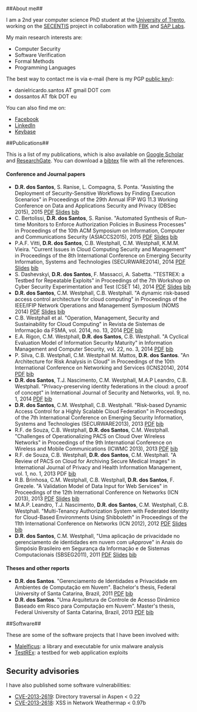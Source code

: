 ##About me##

I am a 2nd year computer science PhD student at the [University of Trento](http://www.unitn.it), working on the [SECENTIS](http://www.secentis.eu) project in collaboration with [FBK](http://www.fbk.eu) and [SAP Labs](http://www.sap.com).

My main research interests are:

- Computer Security
- Software Verification
- Formal Methods
- Programming Languages

The best way to contact me is via e-mail (here is my PGP [public key](https://daniel-rs.github.io/files/danielrs.pgp.asc)): 

- danielricardo.santos AT gmail DOT com  
- dossantos AT fbk DOT eu

You can also find me on:

- [Facebook](https://fb.com/danielricardo.santos)
- [LinkedIn](https://www.linkedin.com/profile/view?id=117681488)
- [Keybase](https://keybase.io/danielrs)

##Publications##

This is a list of my publications, which is also available on [Google Scholar](http://scholar.google.it/citations?user=Vu1CjU8AAAAJ) and [ResearchGate](https://www.researchgate.net/profile/Daniel_Dos_Santos4). You can download a [bibtex](https://daniel-rs.github.io/files/publications/publications.bib) file with all the references.

#### Conference and Journal papers ####

- **D.R. dos Santos**, S. Ranise, L. Compagna, S. Ponta. "Assisting the Deployment of Security-Sensitive Workflows by Finding Execution Scenarios" in Proceedings of the 29th Annual IFIP WG 11.3 Working Conference on Data and Applications Security and Privacy (DBSec 2015), 2015 [PDF](https://daniel-rs.github.io/files/publications/dbsec2015_paper.pdf) [Slides](https://daniel-rs.github.io/files/publications/dbsec2015_slides.pdf) [bib](https://daniel-rs.github.io/files/publications/dbsec2015_bib.bib)
- C. Bertolissi, **D.R. dos Santos**, S. Ranise. "Automated Synthesis of Run-time Monitors to Enforce Authorization Policies in Business Processes" in Proceedings of the 10th ACM Symposium on Information, Computer and Communications Security (ASIACCS2015), 2015 [PDF](https://daniel-rs.github.io/files/publications/asiaccs2015_paper.pdf) [Slides](https://daniel-rs.github.io/files/publications/asiaccs2015_slides.pdf) [bib](https://daniel-rs.github.io/files/publications/asiaccs2015_bib.bib)
- P.A.F. Vitti, **D.R. dos Santos**, C.B. Westphall, C.M. Westphall, K.M.M. Vieira. "Current Issues in Cloud Computing Security and Management" in Proceedings of the 8th International Conference on Emerging Security Information, Systems and Technologies (SECURWARE2014), 2014 [PDF](https://daniel-rs.github.io/files/publications/securware2014_paper.pdf) [Slides](https://daniel-rs.github.io/files/publications/securware2014_slides.pdf) [bib](https://daniel-rs.github.io/files/publications/securware2014_bib.bib)
- S. Dashevskyi, **D.R. dos Santos**, F. Massacci, A. Sabetta. "TESTREX: a Testbed for Repeatable Exploits" in Proceedings of the 7th Workshop on Cyber Security Experimentation and Test (CSET 14), 2014 [PDF](https://daniel-rs.github.io/files/publications/cset2014_paper.pdf) [Slides](https://daniel-rs.github.io/files/publications/cset2014_slides.pdf) [bib](https://daniel-rs.github.io/files/publications/cset2014_bib.bib)
- **D.R. dos Santos**, C.M. Westphall, C.B. Westphall. "A dynamic risk-based access control architecture for cloud computing" in Proceedings of the IEEE/IFIP Network Operations and Management Symposium (NOMS 2014) [PDF](https://daniel-rs.github.io/files/publications/noms2014_paper.pdf) [Slides](https://daniel-rs.github.io/files/publications/noms2014_slides.pdf) [bib](https://daniel-rs.github.io/files/publications/noms2014_bib.bib)
- C.B. Westphall et al. "Operation, Management, Security and Sustainability for Cloud Computing" in Revista de Sistemas de Informação da FSMA, vol. 2014, no. 13, 2014 [PDF](https://daniel-rs.github.io/files/publications/fsma2014_paper.pdf) [bib](https://daniel-rs.github.io/files/publications/fsma2014_bib.bib)
- E.A. Rigon, C.M. Westphall, **D.R. dos Santos**, C.B. Westphall. "A Cyclical Evaluation Model of Information Security Maturity" in Information Management and Computer Security, vol. 22, no. 3, 2014 [PDF](https://daniel-rs.github.io/files/publications/imcs2014_paper.pdf) [bib](https://daniel-rs.github.io/files/publications/imcs2014_bib.bib)
- P. Silva, C.B. Westphall, C.M. Westphall M. Mattos, **D.R. dos Santos**. "An Architecture for Risk Analysis in Cloud" in Proceedings of the 10th International Conference on Networking and Services (ICNS2014), 2014 [PDF](https://daniel-rs.github.io/files/publications/icns2014_paper.pdf) [bib](https://daniel-rs.github.io/files/publications/icns2014_bib.bib)
- **D.R. dos Santos**, T.J. Nascimento, C.M. Westphall, M.A.P Leandro, C.B. Westphall. "Privacy-preserving identity federations in the cloud: a proof of concept" in International Journal of Security and Networks, vol. 9, no. 1, 2014 [PDF](https://daniel-rs.github.io/files/publications/ijsn2014_paper.pdf) [bib](https://daniel-rs.github.io/files/publications/ijsn2014_bib.bib)
- **D.R. dos Santos**, C.M. Westphall, C.B. Westphall. "Risk-based Dynamic Access Control for a Highly Scalable Cloud Federation" in Proceedings of the 7th International Conference on Emerging Security Information, Systems and Technologies (SECURWARE2013), 2013 [PDF](https://daniel-rs.github.io/files/publications/securware2013_paper.pdf) [bib](https://daniel-rs.github.io/files/publications/securware2013_bib.bib)
- R.F. de Souza, C.B. Westphall, **D.R. dos Santos**, C.M. Westphall. "Challenges of Operationalizing PACS on Cloud Over Wireless Networks" in Proceedings of the 9th International Conference on Wireless and Mobile Communications (ICWMC 2013), 2013 [PDF](https://daniel-rs.github.io/files/publications/icwmc2013_paper.pdf) [bib](https://daniel-rs.github.io/files/publications/icwmc2013_bib.bib)
- R.F. de Souza, C.B. Westphall, **D.R. dos Santos**, C.M. Westphall. "A Review of PACS on Cloud for Archiving Secure Medical Images" in International Journal of Privacy and Health Information Management, vol. 1, no. 1, 2013 PDF [bib](https://daniel-rs.github.io/files/publications/ijphim2013_bib.bib)
- R.B. Brinhosa, C.M. Westphall, C.B. Westphall, **D.R. dos Santos**, F. Grezele. "A Validation Model of Data Input for Web Services" in Proceedings of the 12th International Conference on Networks (ICN 2013), 2013 [PDF](https://daniel-rs.github.io/files/publications/icn2013_paper.pdf) [Slides](https://daniel-rs.github.io/files/publications/icn2013_slides.pdf) [bib](https://daniel-rs.github.io/files/publications/icn2013_bib.bib) 
- M.A.P. Leandro, T.J. Nascimento, **D.R. dos Santos**, C.M. Westphall, C.B. Westphall. "Multi-Tenancy Authorization System with Federated Identity for Cloud-Based Environments Using Shibboleth" in Proceedings of the 11th International Conference on Networks (ICN 2012), 2012 [PDF](https://daniel-rs.github.io/files/publications/icn2012_paper.pdf) [Slides](https://daniel-rs.github.io/files/publications/icn2012_slides.pdf) [bib](https://daniel-rs.github.io/files/publications/icn2012_bib.bib)
- **D.R. dos Santos**, C.M. Westphall, "Uma aplicação de privacidade no gerenciamento de identidades em nuvem com uApprove" in Anais do Simpósio Brasileiro em Segurança da Informação e de Sistemas Computacionais (SBSEG2011), 2011 [PDF](https://daniel-rs.github.io/files/publications/sbseg2011_paper.pdf) [Slides](https://daniel-rs.github.io/files/publications/sbseg2011_slides.pdf) [bib](https://daniel-rs.github.io/files/publications/sbseg2011_bib.bib)

#### Theses and other reports ####

- **D.R. dos Santos**. "Gerenciamento de Identidades e Privacidade em Ambientes de Computação em Nuvem". Bachelor's thesis, Federal University of Santa Catarina, Brazil, 2011 [PDF](https://daniel-rs.github.io/files/publications/bachelors.pdf) [bib](https://daniel-rs.github.io/files/publications/bachelors.bib)
- **D.R. dos Santos**. "Uma Arquitetura de Controle de Acesso Dinâmico Baseado em Risco para Computação em Nuvem". Master's thesis, Federal University of Santa Catarina, Brazil, 2013 [PDF](https://daniel-rs.github.io/files/publications/masters.pdf) [bib](https://daniel-rs.github.io/files/publications/masters.bib)

##Software##

These are some of the software projects that I have been involved with:

- [Malelficus](https://github.com/SecPlus/malelficus): a library and executable for unix malware analysis
- [TestREx](https://github.com/standash/TestREx): a testbed for web application exploits

## Security advisories ##

I have also published some software vulnerabilities:

- [CVE-2013-2619](http://web.nvd.nist.gov/view/vuln/detail?vulnId=CVE-2013-2619): Directory traversal in Aspen < 0.22
- [CVE-2013-2618](http://web.nvd.nist.gov/view/vuln/detail?vulnId=CVE-2013-2618): XSS in Network Weathermap < 0.97b